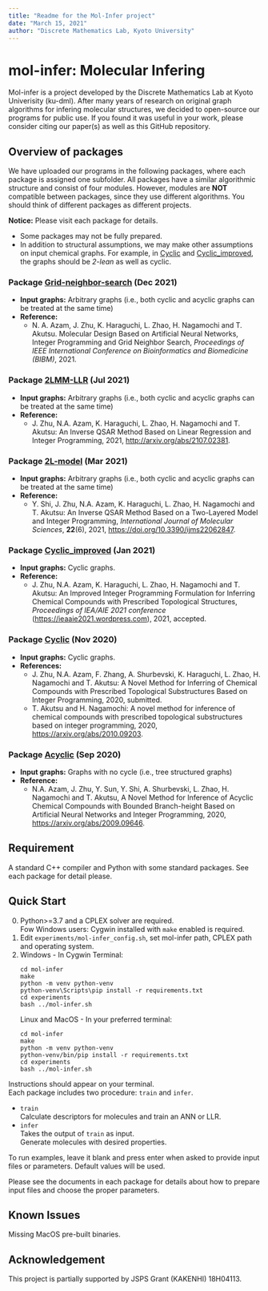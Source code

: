 ```yaml
---
title: "Readme for the Mol-Infer project"
date: "March 15, 2021"
author: "Discrete Mathematics Lab, Kyoto University"
---
```



# mol-infer: Molecular Infering

Mol-infer is a project developed by the Discrete Mathematics Lab at Kyoto Univerisity (ku-dml).
After many years of research on original graph algorithms for infering molecular structures,
we decided to open-source our programs for public use.
If you found it was useful in your work,
please consider citing our paper(s) as well as this GitHub repository.

## Overview of packages

We have uploaded our programs in the following packages, where each package is assigned one subfolder. 
All packages have a similar algorithmic structure and consist of four modules.
However, modules are **NOT** compatible between packages, since they use different algorithms.
You should think of different packages as different projects.


**Notice:** Please visit each package for details.
- Some packages may not be fully prepared. 
- In addition to structural assumptions, we may make other assumptions on input chemical graphs. For example, in [Cyclic](Cyclic/) and [Cyclic_improved](Cyclic_improved/), the graphs should be *2-lean* as well as cyclic. 

### Package [Grid-neighbor-search](Grid-neighbor-search/) (Dec 2021)
- **Input graphs:** Arbitrary graphs (i.e., both cyclic and acyclic graphs can be treated at the same time)
- **Reference:** 
  - N. A. Azam, J. Zhu, K. Haraguchi, L. Zhao, H. Nagamochi and T. Akutsu. Molecular Design Based on Artificial Neural Networks, Integer Programming and Grid Neighbor Search, *Proceedings of IEEE International Conference on Bioinformatics and Biomedicine (BIBM)*, 2021.


### Package [2LMM-LLR](2LMM-LLR/) (Jul 2021)
- **Input graphs:** Arbitrary graphs (i.e., both cyclic and acyclic graphs can be treated at the same time)
- **Reference:** 
  - J. Zhu, N.A. Azam, K. Haraguchi, L. Zhao, H. Nagamochi and T. Akutsu: An Inverse QSAR Method Based on Linear Regression and Integer Programming, 2021, http://arxiv.org/abs/2107.02381.

### Package [2L-model](2L-model/) (Mar 2021)
- **Input graphs:** Arbitrary graphs (i.e., both cyclic and acyclic graphs can be treated at the same time)
- **Reference:**
  - Y. Shi, J. Zhu, N.A. Azam, K. Haraguchi, L. Zhao, H. Nagamochi and T. Akutsu: An Inverse QSAR Method Based on a Two-Layered Model and Integer Programming, *International Journal of Molecular Sciences*, **22**(6), 2021, https://doi.org/10.3390/ijms22062847. 

### Package [Cyclic_improved](Cyclic_improved/) (Jan 2021)
- **Input graphs:** Cyclic graphs.
- **Reference:**
  - J. Zhu, N.A. Azam, K. Haraguchi, L. Zhao, H. Nagamochi and T. Akutsu: An Improved Integer Programming Formulation for Inferring Chemical Compounds with Prescribed Topological Structures, *Proceedings of IEA/AIE 2021 conference* (https://ieaaie2021.wordpress.com), 2021, accepted.

### Package [Cyclic](Cyclic/) (Nov 2020)
- **Input graphs:** Cyclic graphs.
- **References:**
  - J. Zhu, N.A. Azam, F. Zhang, A. Shurbevski, K. Haraguchi, L. Zhao, H. Nagamochi and T. Akutsu: A Novel Method for Inferring of Chemical Compounds with Prescribed Topological Substructures Based on Integer Programming, 2020, submitted. 
  - T. Akutsu and H. Nagamochi: A novel method for inference of chemical compounds with prescribed topological substructures based on integer programming, 2020, https://arxiv.org/abs/2010.09203.

### Package [Acyclic](Acyclic/) (Sep 2020)
- **Input graphs:** Graphs with no cycle (i.e., tree structured graphs)
- **Reference:**
  - N.A. Azam, J. Zhu, Y. Sun, Y. Shi, A. Shurbevski, L. Zhao, H. Nagamochi and T. Akutsu, A Novel Method for Inference of Acyclic Chemical Compounds with Bounded Branch-height Based on Artificial Neural Networks and Integer Programming, 2020, https://arxiv.org/abs/2009.09646.


## Requirement

A standard C++ compiler and Python with some standard packages. See each package for detail please.

## Quick Start

0. Python>=3.7 and a CPLEX solver are required.\
   Fow Windows users: Cygwin installed with `make` enabled is required.
1. Edit `experiments/mol-infer_config.sh`, set mol-infer path, CPLEX path and operating system.
2. Windows - In Cygwin Terminal:
   ```
   cd mol-infer
   make
   python -m venv python-venv
   python-venv\Scripts\pip install -r requirements.txt
   cd experiments
   bash ../mol-infer.sh
   ```
   Linux and MacOS - In your preferred terminal:
   ```
   cd mol-infer
   make
   python -m venv python-venv
   python-venv/bin/pip install -r requirements.txt
   cd experiments
   bash ../mol-infer.sh
   ```

Instructions should appear on your terminal.\
Each package includes two procedure: `train` and `infer`.
- `train`\
  Calculate descriptors for molecules and train an ANN or LLR.
- `infer`\
  Takes the output of `train` as input.\
  Generate molecules with desired properties.

To run examples, leave it blank and press enter when asked to provide input files or parameters. Default values will be used.

Please see the documents in each package for details about how to prepare input files and choose the proper parameters.

## Known Issues

Missing MacOS pre-built binaries.

## Acknowledgement

This project is partially supported by JSPS Grant (KAKENHI) 18H04113.
